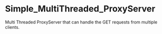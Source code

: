 # Simple_MultiThreaded_ProxyServer

Multi Threaded ProxyServer that can handle the GET requests from multiple clients. 

